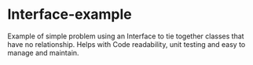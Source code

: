 # Interface-example

Example of simple problem using an Interface to tie together classes that have no relationship.
Helps with Code readability, unit testing and easy to manage and maintain.
